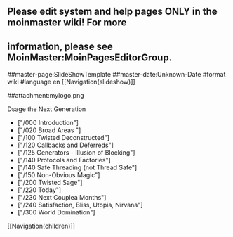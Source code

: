 ## Please edit system and help pages ONLY in the moinmaster wiki! For more
## information, please see MoinMaster:MoinPagesEditorGroup.
##master-page:SlideShowTemplate
##master-date:Unknown-Date
#format wiki
#language en
[[Navigation(slideshow)]]

##attachment:mylogo.png

Dsage the Next Generation

 * ["/000 Introduction"]
 * ["/020 Broad Areas "]
 * ["/100 Twisted Deconstructed"]
 * ["/120 Callbacks and Deferreds"]
 * ["/125 Generators - Illusion of Blocking"]
 * ["/140 Protocols and Factories"]
 * ["/140 Safe Threading (not Thread Safe"]
 * ["/150 Non-Obvious Magic"]
 * ["/200 Twisted Sage"]
 * ["/220 Today"]
 * ["/230 Next Couplea Months"]
 * ["/240 Satisfaction, Bliss, Utopia, Nirvana"]
 * ["/300 World Domination"]

[[Navigation(children)]]
